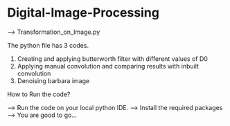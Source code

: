 # Digital-Image-Processing

--> Transformation_on_Image.py

The python file has 3 codes.
  1. Creating and applying butterworth filter with different values of D0
  2. Applying manual convolution and comparing results with inbuilt convolution
  3. Denoising barbara image


How to Run the code?

--> Run the code on your local python IDE.
--> Install the required packages
--> You are good to go...
